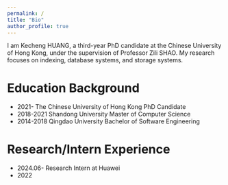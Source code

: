 ```yaml
---
permalink: /
title: "Bio"
author_profile: true
---
```


I am Kecheng HUANG, a third-year PhD candidate at the Chinese University of Hong Kong, under the supervision of Professor Zili SHAO. My research focuses on indexing, database systems, and storage systems.

# Education Background


- 2021-          The Chinese University of Hong Kong        PhD Candidate
- 2018-2021      Shandong University                        Master of Computer Science
- 2014-2018      Qingdao University                         Bachelor of Software Engineering   


# Research/Intern Experience

- 2024.06-        Research Intern at Huawei
- 2022

